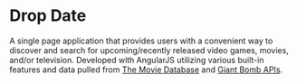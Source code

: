# Drop Date

A single page application that provides users with a convenient way to discover and search for upcoming/recently released video games, movies, and/or television. Developed with AngularJS utilizing various built-in features and data pulled from [The Movie Database](https://developers.themoviedb.org/) and [Giant Bomb APIs](https://www.giantbomb.com/api/).
